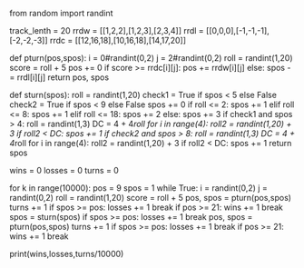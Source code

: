 from random import randint

track_lenth = 20
rrdw = [[1,2,2],[1,2,3],[2,3,4]]
rrdl = [[0,0,0],[-1,-1,-1],[-2,-2,-3]]
rrdc = [[12,16,18],[10,16,18],[14,17,20]]

def pturn(pos,spos):
    i = 0#randint(0,2)
    j = 2#randint(0,2)
    roll = randint(1,20)
    score = roll + 5
    pos += 0
    if score >= rrdc[i][j]:
        pos += rrdw[i][j]
    else:
        spos -= rrdl[i][j]
    return pos, spos

def sturn(spos):
    roll = randint(1,20)
    check1 = True if spos < 5 else False
    check2 = True if spos < 9 else False
    spos += 0
    if roll <= 2:
        spos += 1
    elif roll <= 8:
        spos += 1
    elif roll <= 18:
        spos += 2
    else:
        spos += 3
    if check1 and spos > 4:
        roll = randint(1,3)
        DC = 4 + 4*roll
        for i in range(4):
            roll2 = randint(1,20) + 3 
            if roll2 < DC:
                spos += 1
    if check2 and spos > 8:
        roll = randint(1,3)
        DC = 4 + 4*roll
        for i in range(4):
            roll2 = randint(1,20) + 3 
            if roll2 < DC:
                spos += 1
    return spos

wins = 0 
losses = 0
turns = 0


for k in range(10000):
    pos = 9 
    spos = 1 
    while True:
        i = randint(0,2)
        j = randint(0,2)
        roll = randint(1,20)
        score = roll + 5
        pos, spos = pturn(pos,spos)
        turns += 1
        if spos >= pos:
            losses += 1 
            break
        if pos >= 21:
            wins += 1
            break
        spos = sturn(spos)
        if spos >= pos:
            losses += 1 
            break
        pos, spos = pturn(pos,spos)
        turns += 1
        if spos >= pos:
            losses += 1 
            break
        if pos >= 21:
            wins += 1
            break
        
print(wins,losses,turns/10000)
